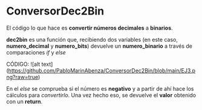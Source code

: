 # ConversorDec2Bin
 
El código lo que hace es **convertir números decimales** a **binarios**.

**dec2bin** es una función que, recibiendo dos variables (en este caso, **numero_decimal** y **numero_bits**) 
devuelve un **numero_binario** a través de comparaciones _if_ y _else_

CÓDIGO:
![alt text] (https://github.com/PabloMarinAbenza/ConversorDec2Bin/blob/main/EJ3.png?raw=true)

En el _else_ se comprueba si el número es **negativo** y a partir de ahí hace los cálculos para _convertirlo_.
Una vez hecho eso, se devuelve el **valor** obtenido con un **return**.